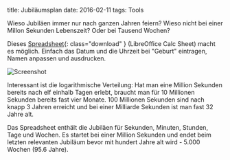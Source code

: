 title: Jubiläumsplan
date: 2016-02-11
tags: Tools

Wieso Jubiläen immer nur nach ganzen Jahren feiern? Wieso nicht bei einer Millon Sekunden Lebenszeit? Oder bei Tausend Wochen?

Dieses [Spreadsheet]({filename}anniversary.ods){: class="download" } (LibreOffice Calc Sheet) macht es möglich. Einfach das Datum und die
Uhrzeit bei "Geburt" eintragen, Namen anpassen und ausdrucken.

![Screenshot]({filename}anniversary.png)

Interessant ist die logarithmische Verteilung: Hat man eine Million Sekunden bereits nach elf einhalb Tagen erlebt,
braucht man für 10 Millionen Sekunden bereits fast vier Monate. 100 Millionen Sekunden sind nach knapp 3 Jahren erreicht
und bei einer Milliarde Sekunden ist man fast 32 Jahre alt.

Das Spreadsheet enthält die Jubiläen für Sekunden, Minuten, Stunden, Tage und Wochen. Es startet bei einer Million Sekunden
und endet beim letzten relevanten Jubiläum bevor mit hundert Jahre alt wird - 5.000 Wochen (95.6 Jahre).
